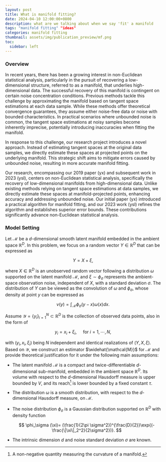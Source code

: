 ```yaml
---
layout: post
title: What is manifold fitting?
date: 2024-04-10 12:00:00+0800
description: what are we talking about when we say 'fit' a manifold
tags: "manifold fitting" "ideas"
categories: manifold fitting
thumbnail: assets/img/publication_preview/mf.png
toc:
  sidebar: left
---
```


### Overview

In recent years, there has been a growing interest in non-Euclidean statistical analysis, particularly in the pursuit of recovering a low-dimensional structure, referred to as a manifold, that underlies high-dimensional data. The successful recovery of this manifold is contingent on certain noise concentration conditions. Previous methods tackle this challenge by approximating the manifold based on tangent space estimations at each data sample. While these methods offer theoretical convergence guarantees, they assume either noise-free data or noise with bounded characteristics. In practical scenarios where unbounded noise is common, the tangent space estimations at noisy samples become inherently imprecise, potentially introducing inaccuracies when fitting the manifold.

In response to this challenge, our research project introduces a novel approach. Instead of estimating tangent spaces at the original data samples, we directly estimate these spaces at projected points on the underlying manifold. This strategic shift aims to mitigate errors caused by unbounded noise, resulting in more accurate manifold fitting.

Our research, encompassing our 2019 paper (yx) and subsequent work in 2023 (ysl), centers on non-Euclidean statistical analysis, specifically the recovery of low-dimensional manifolds from high-dimensional data. Unlike existing methods relying on tangent space estimations at data samples, we directly estimate these spaces at manifold-projected points, enhancing accuracy and addressing unbounded noise. Our initial paper (yx) introduced a practical algorithm for manifold fitting, and our 2023 work (ysl) refines the algorithm and establishes superior error bounds. These contributions significantly advance non-Euclidean statistical analysis.


### Model Setting

Let $\mathcal{M}$ be a $d$-dimensional smooth latent manifold embedded in the ambient space $\mathbb{R}^D$. In this problem, we focus on a random vector $Y \in \mathbb{R}^D$ that can be expressed as

$$
    Y = X + \xi,
$$

where $X \in \mathbb{R}^D$ is an unobserved random vector following a distribution $\omega$ supported on the latent manifold $\mathcal{M}$, and $\xi \sim \phi_\sigma$ represents the ambient-space observation noise, independent of $X$, with a standard deviation $\sigma$. The distribution of $Y$ can be viewed as the convolution of $\omega$ and $\phi_\sigma$, whose density at point $y$ can be expressed as

$$
    \nu(y) = \int_\mathcal{M} \phi_\sigma(y-x)\omega(x)d x.
$$

Assume $\mathcal{Y} = \{y_i\}_{i=1}^N \subset \mathbb{R}^D$ is the collection of observed data points, also in the form of

$$
    y_i = x_i + \xi_i, \quad \text{ for } i = 1,\cdots,N, 
$$

with $(y_i, x_i,\xi_i)$ being $N$ independent and identical realizations of $(Y,X,\xi)$. Based on $\mathcal{Y}$, we construct an estimator $\widehat{\mathcal{M}}$ for $\mathcal{M}$ and provide theoretical justification for it under the following main assumptions:

- The latent manifold $\mathcal{M}$ is a compact and twice-differentiable $d$-dimensional sub-manifold, embedded in the ambient space $\mathbb{R}^D$. Its volume with respect to the $d$-dimensional Hausdorff measure is upper bounded by $V$, and its reach[^1] is lower bounded by a fixed constant $\tau$.
    
- The distribution $\omega$ is a smooth distribution, with respect to the $d$-dimensional Hausdorff measure, on $\mathcal{M}$.

- The noise distribution $\phi_\sigma$ is a Gaussian distribution supported on $\mathbb{R}^D$ with density function 

    $$
      \phi_\sigma (\xi)= (\frac{1}{2\pi \sigma^2})^{\frac{D}{2}}\exp{(-\frac{\|\xi\|_2^2}{2\sigma^2})}.
    $$

- The intrinsic dimension $d$ and noise standard deviation $\sigma$ are known.

[^1]: A non-negative quantity measuring the curvature of a manifold.
